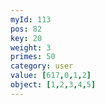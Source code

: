 ```yaml
---
myId: 113
pos: 82
key: 20
weight: 3
primes: 50
category: user
value: [617,0,1,2]
object: [1,2,3,4,5]
---
```

